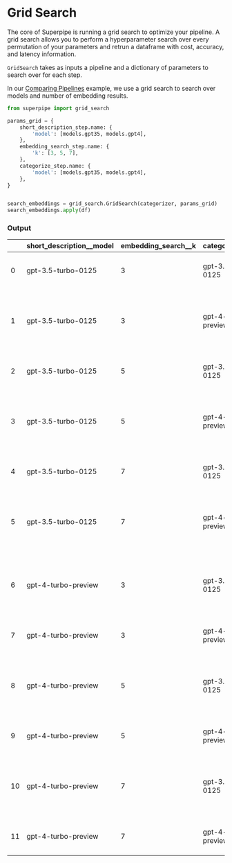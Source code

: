 # Grid Search
The core of Superpipe is running a grid search to optimize your pipeline.  A grid search allows you to perform a hyperparameter search over every permutation of your parameters and retrun a dataframe with cost, accuracy, and latency information.

`GridSearch` takes as inputs a pipeline and a dictionary of parameters to search over for each step.

In our [Comparing Pipelines](https://github.com/villagecomputing/superpipe/blob/main/examples/comparing_pipelines/furniture.ipynb) example, we use a grid search to search over models and number of embedding results. 

```python
from superpipe import grid_search

params_grid = {
    short_description_step.name: {
        'model': [models.gpt35, models.gpt4], 
    },
    embedding_search_step.name: {
        'k': [3, 5, 7],  
    },
    categorize_step.name: {
        'model': [models.gpt35, models.gpt4], 
    },
}


search_embeddings = grid_search.GridSearch(categorizer, params_grid)
search_embeddings.apply(df)
```

### Output


|   | short_description__model | embedding_search__k | categorize__model  | score  | input_tokens                                                | output_tokens                                                | input_cost | output_cost | num_success | num_failure | total_latency | index                  |
|---|---------------------------|---------------------|---------------------|-------|-------------------------------------------------------------|--------------------------------------------------------------|------------|-------------|-------------|-------------|---------------|------------------------|
| 0 | gpt-3.5-turbo-0125        | 3                   | gpt-3.5-turbo-0125  | 0.833 | {'gpt-3.5-turbo-0125': 11315}                               | {'gpt-3.5-turbo-0125': 2108}                                 | 0.005657   | 0.003162    | 30          | 0           | 103.464159    | -7791233023527820859   |
| 1 | gpt-3.5-turbo-0125        | 3                   | gpt-4-turbo-preview | 0.933 | {'gpt-3.5-turbo-0125': 5852, 'gpt-4-turbo-preview': 5852}  | {'gpt-3.5-turbo-0125': 1837, 'gpt-4-turbo-preview': 1837}    | 0.057896   | 0.011756    | 30          | 0           | 82.123847     | -1229872059569985205   |
| 2 | gpt-3.5-turbo-0125        | 5                   | gpt-3.5-turbo-0125  | 0.9   | {'gpt-3.5-turbo-0125': 11824}                               | {'gpt-3.5-turbo-0125': 1998}                                 | 0.005912   | 0.002997    | 30          | 0           | 60.67743      | -2156008638839003309   |
| 3 | gpt-3.5-turbo-0125        | 5                   | gpt-4-turbo-preview | 0.967 | {'gpt-3.5-turbo-0125': 5852, 'gpt-4-turbo-preview': 5852}  | {'gpt-3.5-turbo-0125': 1792, 'gpt-4-turbo-preview': 1792}    | 0.063456   | 0.011688    | 30          | 0           | 85.082716     | -373516568509500608    |
| 4 | gpt-3.5-turbo-0125        | 7                   | gpt-3.5-turbo-0125  | 0.9   | {'gpt-3.5-turbo-0125': 12575}                               | {'gpt-3.5-turbo-0125': 2141}                                 | 0.006287   | 0.003211    | 30          | 0           | 149.574122    | 5513717612912975259    |
| 5 | gpt-3.5-turbo-0125        | 7                   | gpt-4-turbo-preview | 0.967 | {'gpt-3.5-turbo-0125': 5852, 'gpt-4-turbo-preview': 5852}  | {'gpt-3.5-turbo-0125': 1733, 'gpt-4-turbo-preview': 1733}    | 0.069126   | 0.011599    | 30          | 0           | 78.444735     | 2766483574959374285    |
| 6 | gpt-4-turbo-preview       | 3                   | gpt-3.5-turbo-0125  | 0.867 | {'gpt-4-turbo-preview': 5852, 'gpt-3.5-turbo-0125': 5852} | {'gpt-4-turbo-preview': 1836, 'gpt-3.5-turbo-0125': 1836}    | 0.061260   | 0.055532    | 30          | 0           | 138.30416     | 7602228094953899657    |
| 7 | gpt-4-turbo-preview       | 3                   | gpt-4-turbo-preview | 0.867 | {'gpt-4-turbo-preview': 11298}                             | {'gpt-4-turbo-preview': 2095}                                | 0.112980   | 0.062850    | 30          | 0           | 164.999652    | -6892174709507839108   |
| 8 | gpt-4-turbo-preview       | 5                   | gpt-3.5-turbo-0125  | 0.867 | {'gpt-4-turbo-preview': 5852, 'gpt-3.5-turbo-0125': 5852} | {'gpt-4-turbo-preview': 1803, 'gpt-3.5-turbo-0125': 1803}    | 0.061548   | 0.054541    | 30          | 0           | 140.513508    | -8924542522527535100   |
| 9 | gpt-4-turbo-preview       | 5                   | gpt-4-turbo-preview | 0.967 | {'gpt-4-turbo-preview': 11977}                             | {'gpt-4-turbo-preview': 2158}                                | 0.119770   | 0.064740    | 30          | 0           | 178.206688    | -9078237607708088845   |
|10 | gpt-4-turbo-preview       | 7                   | gpt-3.5-turbo-0125  | 0.9   | {'gpt-4-turbo-preview': 5852, 'gpt-3.5-turbo-0125': 5852} | {'gpt-4-turbo-preview': 1806, 'gpt-3.5-turbo-0125': 1806}    | 0.061864   | 0.054631    | 30          | 0           | 141.250665    | -1609701935912568703   |
|11 | gpt-4-turbo-preview       | 7                   | gpt-4-turbo-preview | 0.967 | {'gpt-4-turbo-preview': 12528}                             | {'gpt-4-turbo-preview': 2090}                                | 0.125280   | 0.062700    | 30          | 0           | 169.717205    | -7994583890545252174   |


